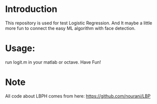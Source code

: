 # Introduction
This repository is used for test Logistic Regression. And It maybe a little more fun to connect the easy ML algorithm with face detection.

# Usage:
run logit.m in your matlab or octave.
Have Fun!

# Note
All code about LBPH comes from here:
https://github.com/nourani/LBP

